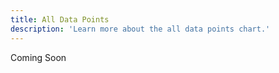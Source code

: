 ```yaml
---
title: All Data Points
description: 'Learn more about the all data points chart.'
---
```


Coming Soon
